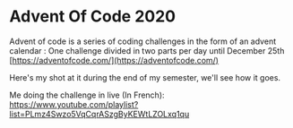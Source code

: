 # Advent Of Code 2020
Advent of code is a series of coding challenges in the form of an advent calendar : One challenge divided in two parts per day until December 25th [https://adventofcode.com/](https://adventofcode.com/)

Here's my shot at it during the end of my semester, we'll see how it goes.

Me doing the challenge in live (In French): https://www.youtube.com/playlist?list=PLmz4Swzo5VqCqrASzgByKEWtLZOLxq1qu
